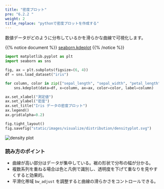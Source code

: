```yaml
---
title: "密度プロット"
pre: "6.2.2 "
weight: 2
title_replace: "pythonで密度プロットを作成する"
---
```


数値データがどのように分布しているかを滑らかな曲線で可視化します。

{{% notice document %}}
[seaborn.kdeplot](https://seaborn.pydata.org/generated/seaborn.kdeplot.html)
{{% /notice %}}

```python
import matplotlib.pyplot as plt
import seaborn as sns

fig, ax = plt.subplots(figsize=(6, 4))
df = sns.load_dataset("iris")

for column, color in zip(["sepal_length", "sepal_width", "petal_length", "petal_width"], ["#2563eb", "#0ea5e9", "#22c55e", "#f97316"]):
    sns.kdeplot(data=df, x=column, ax=ax, color=color, label=column)

ax.set_xlabel("測定値")
ax.set_ylabel("密度")
ax.set_title("Iris データの密度プロット")
ax.legend()
ax.grid(alpha=0.2)

fig.tight_layout()
fig.savefig("static/images/visualize/distribution/densityplot.svg")
```

![density plot](/images/visualize/distribution/densityplot.svg)

### 読み方のポイント

- 曲線が高い部分はデータが集中している。裾の形状で分布の幅が分かる。
- 複数系列を重ねる場合は色と凡例で識別し、透明度を下げて重なりを見やすくすると効果的。
- 平滑化帯域 `bw_adjust` を調整すると曲線の滑らかさをコントロールできる。
